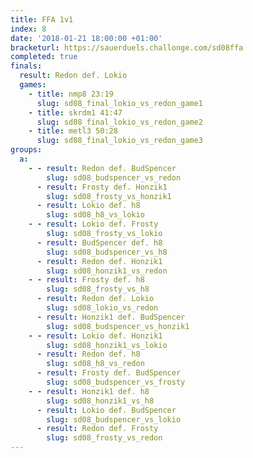 ```yaml
---
title: FFA 1v1
index: 8
date: '2018-01-21 18:00:00 +01:00'
bracketurl: https://sauerduels.challonge.com/sd08ffa
completed: true
finals:
  result: Redon def. Lokio
  games:
    - title: nmp8 23:19
      slug: sd08_final_lokio_vs_redon_game1
    - title: skrdm1 41:47
      slug: sd08_final_lokio_vs_redon_game2
    - title: metl3 50:28
      slug: sd08_final_lokio_vs_redon_game3
groups:
  a:
    - - result: Redon def. BudSpencer
        slug: sd08_budspencer_vs_redon
      - result: Frosty def. Honzik1
        slug: sd08_frosty_vs_honzik1
      - result: Lokio def. h8
        slug: sd08_h8_vs_lokio
    - - result: Lokio def. Frosty
        slug: sd08_frosty_vs_lokio
      - result: BudSpencer def. h8
        slug: sd08_budspencer_vs_h8
      - result: Redon def. Honzik1
        slug: sd08_honzik1_vs_redon
    - - result: Frosty def. h8
        slug: sd08_frosty_vs_h8
      - result: Redon def. Lokio
        slug: sd08_lokio_vs_redon
      - result: Honzik1 def. BudSpencer
        slug: sd08_budspencer_vs_honzik1
    - - result: Lokio def. Honzik1
        slug: sd08_honzik1_vs_lokio
      - result: Redon def. h8
        slug: sd08_h8_vs_redon
      - result: Frosty def. BudSpencer
        slug: sd08_budspencer_vs_frosty
    - - result: Honzik1 def. h8
        slug: sd08_honzik1_vs_h8
      - result: Lokio def. BudSpencer
        slug: sd08_budspencer_vs_lokio
      - result: Redon def. Frosty
        slug: sd08_frosty_vs_redon
---
```

